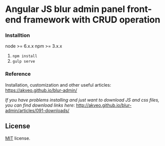 # Angular JS blur admin panel front-end framework with CRUD operation 

### Installtion

node >= 6.x.x
npm >= 3.x.x

1. ```npm install```
2. ```gulp serve```

### Reference
Installation, customization and other useful articles: https://akveo.github.io/blur-admin/

*If you have problems installing and just want to download JS and css files, you can find download links here*: http://akveo.github.io/blur-admin/articles/091-downloads/

License
-------------
<a href=/LICENSE.txt target="_blank">MIT</a> license.
